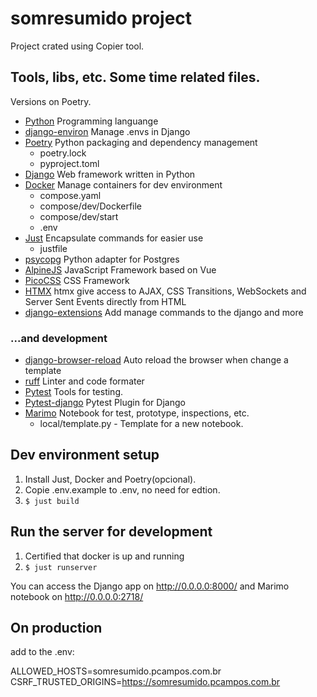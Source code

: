 # somresumido project

Project crated using Copier tool.

## Tools, libs, etc. Some time related files.

Versions on Poetry.

- [Python](https://www.python.org/) Programming languange
- [django-environ](https://django-environ.readthedocs.io) Manage .envs in Django
- [Poetry](https://python-poetry.org/) Python packaging and dependency management
    - poetry.lock
    - pyproject.toml
- [Django](https://www.djangoproject.com/) Web framework written in Python
- [Docker](https://www.docker.com/) Manage containers for dev environment
    - compose.yaml
    - compose/dev/Dockerfile
    - compose/dev/start
    - .env
- [Just](https://just.systems/) Encapsulate commands for easier use
    - justfile
- [psycopg](https://www.psycopg.org/) Python adapter for Postgres
- [AlpineJS](https://alpinejs.dev/) JavaScript Framework based on Vue
- [PicoCSS](https://picocss.com/) CSS Framework
- [HTMX](https://htmx.org/) htmx give access to AJAX, CSS Transitions, WebSockets and Server Sent Events directly from HTML
- [django-extensions](https://django-extensions.readthedocs.io/en/latest/) Add manage commands to the django and more 

### ...and development

- [django-browser-reload](https://github.com/adamchainz/django-browser-reload) Auto reload the browser when change a template 
- [ruff](https://docs.astral.sh/ruff/) Linter and code formater 
- [Pytest](https://docs.pytest.org/en/8.0.x/) Tools for testing.
- [Pytest-django](https://pytest-django.readthedocs.io/en/latest/) Pytest Plugin for Django
- [Marimo](https://marimo.io/) Notebook for test, prototype, inspections, etc.
  - local/template.py - Template for a new notebook.
## Dev environment setup

1. Install Just, Docker and Poetry(opcional).
2. Copie .env.example to .env, no need for edtion. 
3. `$ just build`

## Run the server for development

1. Certified that docker is up and running
2. `$ just runserver`

You can access the Django app on http://0.0.0.0:8000/ and Marimo notebook on http://0.0.0.0:2718/

## On production
add to the .env:

ALLOWED_HOSTS=somresumido.pcampos.com.br
CSRF_TRUSTED_ORIGINS=https://somresumido.pcampos.com.br
